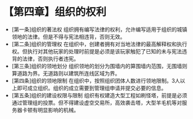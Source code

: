 # 【第四章】组织的权利

- [第一条]组织的著法权
  组织拥有编写法律的权利，允许编写适用于组织的城镇领地的法律。但是不得与宪法相违背，否则无效。
- [第二条]组织的管理权
  在组织中，创建者拥有对当地法律的最高解释权和执行权。但执行对其他玩家的处理时前提是必须是该玩家触犯了已知的未与宪法违背的法律，否则执行者违宪。
- [第三条]组织的领地划分
  组织领地的划分为围墙内的算围墙内范围，无围墙则算道路为界。无道路则以建筑所连线区域为界。
- [第四条]组织的领地限制
  在组织中，按照组织团体人数进行领地限制。3人以上即可成立组织。组织的成立需要到管理组申请并提交必要的信息。
- [第五条]组织的建设权限与限制
  组织有权建造大型工程如刷怪塔，前提是必须通过管理组的投票。但不得建设虚空交易所，高效袭击塔，大型羊毛机等对服务器卡顿有明显影响的机械。
